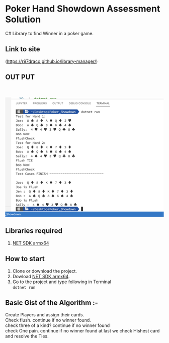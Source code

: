#  Poker Hand Showdown Assessment Solution
C# Library to find Winner in a poker game.

## Link to site
(https://r97draco.github.io/library-manager/)

## OUT PUT 
<br><br>![alt txt](output.png)<br>

## Libraries required
1. [NET SDK armx64](https://dotnet.microsoft.com/en-us/download/dotnet/thank-you/sdk-7.0.100-macos-arm64-installer)

## How to start
1. Clone or download the project.
2. Dowload [NET SDK armx64](https://dotnet.microsoft.com/en-us/download/dotnet/thank-you/sdk-7.0.100-macos-arm64-installer).
3. Go to the project and type following in Terminal
<br>```dotnet run```

## Basic Gist of the Algorithm :-
Create Players and assign their cards.<br/>
Check flush. continue if no winner found.<br/>
check three of a kind? continue if no winner found<br/>
check One pain. continue if no winner found at last we check Hishest card and resolve the Ties.<br/>

